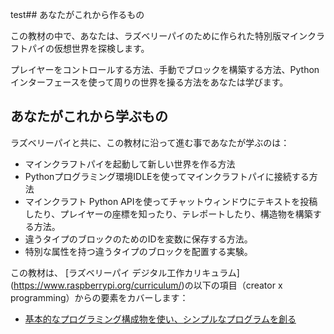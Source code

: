 test## あなたがこれから作るもの

この教材の中で、あなたは、ラズベリーパイのために作られた特別版マインクラフトパイの仮想世界を探検します。

プレイヤーをコントロールする方法、手動でブロックを構築する方法、Pythonインターフェースを使って周りの世界を操る方法をあなたは学びます。

## あなたがこれから学ぶもの

ラズベリーパイと共に、この教材に沿って進む事であなたが学ぶのは：

- マインクラフトパイを起動して新しい世界を作る方法
- Pythonプログラミング環境IDLEを使ってマインクラフトパイに接続する方法
- マインクラフト Python APIを使ってチャットウィンドウにテキストを投稿したり、プレイヤーの座標を知ったり、テレポートしたり、構造物を構築する方法。
- 違うタイプのブロックのためのIDを変数に保存する方法。
- 特別な属性を持つ違うタイプのブロックを配置する実験。

この教材は、 [ラズベリーパイ デジタル工作カリキュラム] (https://www.raspberrypi.org/curriculum/)の以下の項目（creator x programming）からの要素をカバーします：
- [基本的なプログラミング構成物を使い、シンプルなプログラムを創る](https://www.raspberrypi.org/curriculum/programming/creator)
